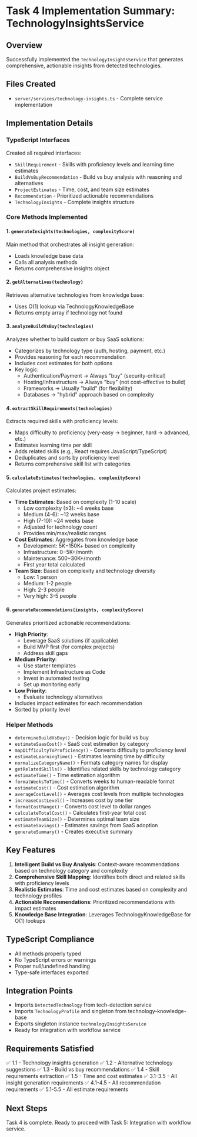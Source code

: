 # Task 4 Implementation Summary: TechnologyInsightsService

## Overview
Successfully implemented the `TechnologyInsightsService` that generates comprehensive, actionable insights from detected technologies.

## Files Created
- `server/services/technology-insights.ts` - Complete service implementation

## Implementation Details

### TypeScript Interfaces
Created all required interfaces:
- `SkillRequirement` - Skills with proficiency levels and learning time estimates
- `BuildVsBuyRecommendation` - Build vs buy analysis with reasoning and alternatives
- `ProjectEstimates` - Time, cost, and team size estimates
- `Recommendation` - Prioritized actionable recommendations
- `TechnologyInsights` - Complete insights structure

### Core Methods Implemented

#### 1. `generateInsights(technologies, complexityScore)`
Main method that orchestrates all insight generation:
- Loads knowledge base data
- Calls all analysis methods
- Returns comprehensive insights object

#### 2. `getAlternatives(technology)`
Retrieves alternative technologies from knowledge base:
- Uses O(1) lookup via TechnologyKnowledgeBase
- Returns empty array if technology not found

#### 3. `analyzeBuildVsBuy(technologies)`
Analyzes whether to build custom or buy SaaS solutions:
- Categorizes by technology type (auth, hosting, payment, etc.)
- Provides reasoning for each recommendation
- Includes cost estimates for both options
- Key logic:
  - Authentication/Payment → Always "buy" (security-critical)
  - Hosting/Infrastructure → Always "buy" (not cost-effective to build)
  - Frameworks → Usually "build" (for flexibility)
  - Databases → "hybrid" approach based on complexity

#### 4. `extractSkillRequirements(technologies)`
Extracts required skills with proficiency levels:
- Maps difficulty to proficiency (very-easy → beginner, hard → advanced, etc.)
- Estimates learning time per skill
- Adds related skills (e.g., React requires JavaScript/TypeScript)
- Deduplicates and sorts by proficiency level
- Returns comprehensive skill list with categories

#### 5. `calculateEstimates(technologies, complexityScore)`
Calculates project estimates:
- **Time Estimates**: Based on complexity (1-10 scale)
  - Low complexity (≤3): ~4 weeks base
  - Medium (4-6): ~12 weeks base
  - High (7-10): ~24 weeks base
  - Adjusted for technology count
  - Provides min/max/realistic ranges
- **Cost Estimates**: Aggregates from knowledge base
  - Development: $5K-$150K+ based on complexity
  - Infrastructure: $0-$5K+/month
  - Maintenance: $500-$30K+/month
  - First year total calculated
- **Team Size**: Based on complexity and technology diversity
  - Low: 1 person
  - Medium: 1-2 people
  - High: 2-3 people
  - Very high: 3-5 people

#### 6. `generateRecommendations(insights, complexityScore)`
Generates prioritized actionable recommendations:
- **High Priority**:
  - Leverage SaaS solutions (if applicable)
  - Build MVP first (for complex projects)
  - Address skill gaps
- **Medium Priority**:
  - Use starter templates
  - Implement Infrastructure as Code
  - Invest in automated testing
  - Set up monitoring early
- **Low Priority**:
  - Evaluate technology alternatives
- Includes impact estimates for each recommendation
- Sorted by priority level

### Helper Methods
- `determineBuildVsBuy()` - Decision logic for build vs buy
- `estimateSaasCost()` - SaaS cost estimation by category
- `mapDifficultyToProficiency()` - Converts difficulty to proficiency level
- `estimateLearningTime()` - Estimates learning time by difficulty
- `normalizeCategoryName()` - Formats category names for display
- `getRelatedSkills()` - Identifies related skills by technology category
- `estimateTime()` - Time estimation algorithm
- `formatWeeksToTime()` - Converts weeks to human-readable format
- `estimateCost()` - Cost estimation algorithm
- `averageCostLevel()` - Averages cost levels from multiple technologies
- `increaseCostLevel()` - Increases cost by one tier
- `formatCostRange()` - Converts cost level to dollar ranges
- `calculateTotalCost()` - Calculates first-year total cost
- `estimateTeamSize()` - Determines optimal team size
- `estimateSavings()` - Estimates savings from SaaS adoption
- `generateSummary()` - Creates executive summary

## Key Features
1. **Intelligent Build vs Buy Analysis**: Context-aware recommendations based on technology category and complexity
2. **Comprehensive Skill Mapping**: Identifies both direct and related skills with proficiency levels
3. **Realistic Estimates**: Time and cost estimates based on complexity and technology profiles
4. **Actionable Recommendations**: Prioritized recommendations with impact estimates
5. **Knowledge Base Integration**: Leverages TechnologyKnowledgeBase for O(1) lookups

## TypeScript Compliance
- All methods properly typed
- No TypeScript errors or warnings
- Proper null/undefined handling
- Type-safe interfaces exported

## Integration Points
- Imports `DetectedTechnology` from tech-detection service
- Imports `TechnologyProfile` and singleton from technology-knowledge-base
- Exports singleton instance `technologyInsightsService`
- Ready for integration with workflow service

## Requirements Satisfied
✅ 1.1 - Technology insights generation
✅ 1.2 - Alternative technology suggestions
✅ 1.3 - Build vs buy recommendations
✅ 1.4 - Skill requirements extraction
✅ 1.5 - Time and cost estimates
✅ 3.1-3.5 - All insight generation requirements
✅ 4.1-4.5 - All recommendation requirements
✅ 5.1-5.5 - All estimate requirements

## Next Steps
Task 4 is complete. Ready to proceed with Task 5: Integration with workflow service.
